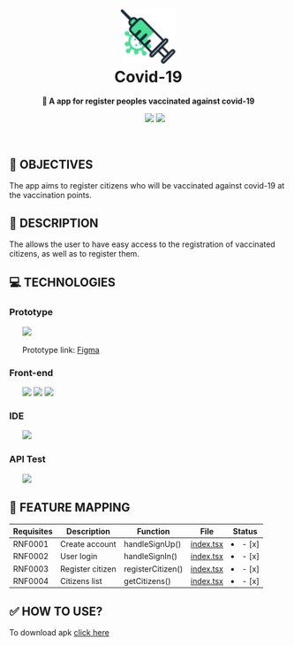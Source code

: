 <h1 align="center">
<img src="./src/assets/icons/vaccine.svg" width="100"/><br>
Covid-19
</h1>
<p align="center"><b>💉 A app for register peoples vaccinated against covid-19</b>
<ul align="center">
    <img src="https://img.shields.io/static/v1?label=Status&message=100%&labelColor=%2306121f&style=flat-square&color=%23004508">
    <img src="https://img.shields.io/static/v1?label=License&message=MIT&labelColor=%2306121f&style=flat-square&color=%23e60000">
</ul>
</p>
<br>

## 🚀 OBJECTIVES
The app aims to register citizens who will be vaccinated against covid-19 at the vaccination points.

## 🎲 DESCRIPTION
The allows the user to have easy access to the registration of vaccinated citizens, as well as to register them.

## 💻 TECHNOLOGIES

### Prototype
<ul>
    <img src="https://cdn.worldvectorlogo.com/logos/figma-1.svg" height="30">
    <p>Prototype link: <a href="https://www.figma.com/file/YrRlbCMibsUbfwZfiJ19Aa/Covid-19?node-id=0%3A1">Figma</a></p>
</ul>

### Front-end
<ul>
    <img src="https://appmasters.io/static/typescript-logo-26cc95f255ccb936d154b43614f61602.png" height="30">
    <img src="https://appmasters.io/static/47ce6e77f039020ee2e76a10c1e988e9/acf26/react.webp" height="30">
    <img src="https://cdn.icon-icons.com/icons2/2389/PNG/512/expo_logo_icon_145293.png" height="30">
</ul>

### IDE
<ul>
    <img src="https://upload.wikimedia.org/wikipedia/commons/thumb/9/9a/Visual_Studio_Code_1.35_icon.svg/2048px-Visual_Studio_Code_1.35_icon.svg.png" height="30">
</ul>

### API Test
<ul>
    <img src="https://user-images.githubusercontent.com/2575745/67964810-4d9a2980-fbd7-11e9-8cf7-661ded187ee6.png" height="30">
</ul>

## 🚧 FEATURE MAPPING

| Requisites | Description | Function | File | Status
| --- | --- | --- | --- | --- |
| RNF0001 | Create account | handleSignUp() | <a href="https://github.com/ProximaMicrosoft/Renaissance-Front-end/blob/master/src/pages/Login/index.tsx">index.tsx</a> | <li align="center">- [x] </li> |
| RNF0002 | User login | handleSignIn() | <a href="https://github.com/ProximaMicrosoft/Renaissance-Front-end/blob/master/src/pages/Admin/RegisterResident/index.tsx">index.tsx</a> | <li align="center">- [x] </li> |
| RNF0003 | Register citizen | registerCitizen() | <a href="https://github.com/ProximaMicrosoft/Renaissance-Front-end/blob/master/src/pages/Admin/RegisterResident/index.tsx">index.tsx</a> | <li align="center">- [x] </li> |
| RNF0004 | Citizens list | getCitizens() | <a href="https://github.com/ProximaMicrosoft/Renaissance-Front-end/blob/master/src/pages/Admin/RegisterResident/index.tsx">index.tsx</a> | <li align="center">- [x] </li> |

## ✅ HOW TO USE?
To download apk <a href="https://drive.google.com/file/d/1oiHoeg31Y0IYNPoRE08kLGD6WC0FawzT/view">click here</a>
